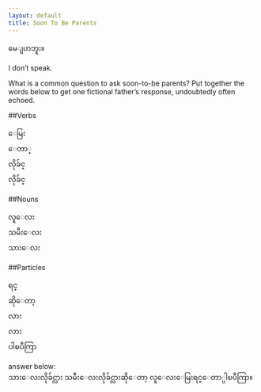 ```yaml
---
layout: default
title: Soon To Be Parents
---
```


<p class="my"><span class="zawgyi">မေျပာဘူး။</span></p>
<p class="en hide-this">I don’t speak.</p>

What is a common question to ask soon-to-be parents? Put together the words below to get one fictional father’s response, undoubtedly often echoed.

##Verbs
<p class="zawgyi">
ေမြး<br>
ေတာ္<br>
လိုခ်င္<br>
လိုခ်င္
</p>

##Nouns
<p class="zawgyi">
လူေလး<br>
သမီးေလး<br>
သားေလး
</p>

##Particles
<p class="zawgyi">
ရင္<br>
ဆိုေတာ့<br>
လား<br>
လား<br>
ပါၿပီကြာ
</p>

answer below:    
<span class="mm3 hide-this">သားေလးလိုခ်င္လား သမီးေလးလိုခ်င္လားဆိုေတာ့ လူေလးေမြးရင္ေတာ္ပါၿပီကြာ။</span>
